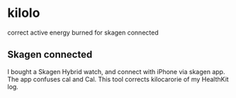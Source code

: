 # kilolo
correct active energy burned for skagen connected

## Skagen connected

I bought a Skagen Hybrid watch, and connect with iPhone via skagen app.
The app confuses cal and Cal. This tool corrects kilocarorie of my HealthKit log.


